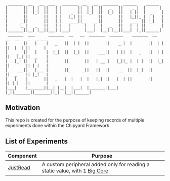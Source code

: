 ```
 _______  __   __  ___   _______  __   __  _______  ______    ______                       
|       ||  | |  ||   | |       ||  | |  ||   _   ||    _ |  |      |                      
|       ||  |_|  ||   | |    _  ||  |_|  ||  |_|  ||   | ||  |  _    |                     
|       ||       ||   | |   |_| ||       ||       ||   |_||_ | | |   |                     
|      _||       ||   | |    ___||_     _||       ||    __  || |_|   |                     
|     |_ |   _   ||   | |   |      |   |  |   _   ||   |  | ||       |                     
|_______||__| |__||___| |___|      |___|  |__| |__||___|  |_||______|                      
 _______  ___      _______  __   __  _______  ______    _______  __   __  __    _  ______  
|       ||   |    |   _   ||  | |  ||       ||    _ |  |       ||  | |  ||  |  | ||      | 
|    _  ||   |    |  |_|  ||  |_|  ||    ___||   | ||  |   _   ||  | |  ||   |_| ||  _    |
|   |_| ||   |    |       ||       ||   | __ |   |_||_ |  | |  ||  |_|  ||       || | |   |
|    ___||   |___ |       ||_     _||   ||  ||    __  ||  |_|  ||       ||  _    || |_|   |
|   |    |       ||   _   |  |   |  |   |_| ||   |  | ||       ||       || | |   ||       |
|___|    |_______||__| |__|  |___|  |_______||___|  |_||_______||_______||_|  |__||______| 
```

## Motivation
This repo is created for the purpose of keeping records of multiple experiments done within the Chipyard Framework

## List of Experiments

| Component | Purpose |
| --- | --- |
| [JustRead](generators/chipyard/src/main/scala/example/JustRead.scala) | A custom peripheral added only for reading a static value, with 1 [Big Core](generators/chipyard/src/main/scala/config/RocketConfigs.scala) |
